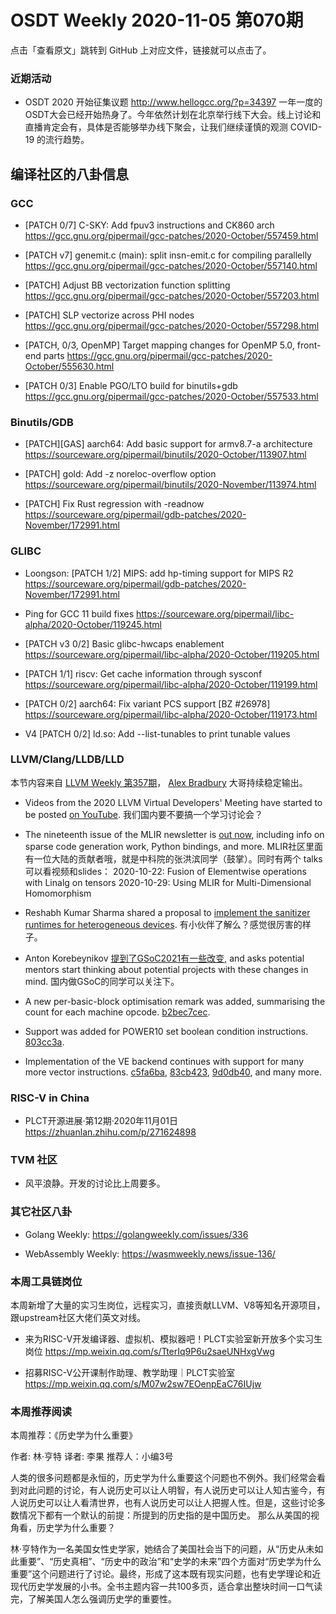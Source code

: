 # OSDT Weekly 2020-11-05 第070期

点击「查看原文」跳转到 GitHub 上对应文件，链接就可以点击了。

### 近期活动

- OSDT 2020 开始征集议题
  http://www.hellogcc.org/?p=34397
  一年一度的OSDT大会已经开始热身了。今年依然计划在北京举行线下大会。线上讨论和直播肯定会有，具体是否能够举办线下聚会，让我们继续谨慎的观测 COVID-19 的流行趋势。

## 编译社区的八卦信息

### GCC

- [PATCH 0/7] C-SKY: Add fpuv3 instructions and CK860 arch
  https://gcc.gnu.org/pipermail/gcc-patches/2020-October/557459.html

- [PATCH v7] genemit.c (main): split insn-emit.c for compiling parallelly
  https://gcc.gnu.org/pipermail/gcc-patches/2020-October/557140.html

- [PATCH] Adjust BB vectorization function splitting
  https://gcc.gnu.org/pipermail/gcc-patches/2020-October/557203.html

- [PATCH] SLP vectorize across PHI nodes
  https://gcc.gnu.org/pipermail/gcc-patches/2020-October/557298.html

- [PATCH, 0/3, OpenMP] Target mapping changes for OpenMP 5.0, front-end parts
  https://gcc.gnu.org/pipermail/gcc-patches/2020-October/555630.html

- [PATCH 0/3] Enable PGO/LTO build for binutils+gdb
  https://gcc.gnu.org/pipermail/gcc-patches/2020-October/557533.html

### Binutils/GDB

- [PATCH][GAS] aarch64: Add basic support for armv8.7-a architecture
  https://sourceware.org/pipermail/binutils/2020-October/113907.html

- [PATCH] gold: Add -z noreloc-overflow option
  https://sourceware.org/pipermail/binutils/2020-November/113974.html

- [PATCH] Fix Rust regression with -readnow
  https://sourceware.org/pipermail/gdb-patches/2020-November/172991.html

### GLIBC  

- Loongson: [PATCH 1/2] MIPS: add hp-timing support for MIPS R2
  https://sourceware.org/pipermail/gdb-patches/2020-November/172991.html

- Ping for GCC 11 build fixes
  https://sourceware.org/pipermail/libc-alpha/2020-October/119245.html

- [PATCH v3 0/2] Basic glibc-hwcaps enablement
  https://sourceware.org/pipermail/libc-alpha/2020-October/119205.html

- [PATCH 1/1] riscv: Get cache information through sysconf
  https://sourceware.org/pipermail/libc-alpha/2020-October/119199.html

- [PATCH 0/2] aarch64: Fix variant PCS support [BZ #26978]
  https://sourceware.org/pipermail/libc-alpha/2020-October/119173.html

- V4 [PATCH 0/2] ld.so: Add --list-tunables to print tunable values

### LLVM/Clang/LLDB/LLD

本节内容来自 [LLVM Weekly 第357期](http://llvmweekly.org/issue/357)，
[Alex Bradbury](https://www.linkedin.com/in/alex-bradbury/) 大哥持续稳定输出。

* Videos from the 2020 LLVM Virtual Developers' Meeting have started to be posted [on YouTube](https://www.youtube.com/playlist?list=PL_R5A0lGi1ABzH_FIZSx0sHQkOqI7p4Cg).
  我们国内要不要搞一个学习讨论会？

* The nineteenth issue of the MLIR newsletter is [out now](https://llvm.discourse.group/t/mlir-news-19th-edition-10-31-2020/2036), including info on sparse code generation work, Python bindings, and more.
  MLIR社区里面有一位大陆的贡献者哦，就是中科院的张洪滨同学（鼓掌）。同时有两个 talks 可以看视频和slides：
  2020-10-22: Fusion of Elementwise operations with Linalg on tensors
  2020-10-29: Using MLIR for Multi-Dimensional Homomorphism

* Reshabh Kumar Sharma shared a proposal to [implement the sanitizer runtimes for heterogeneous devices](http://lists.llvm.org/pipermail/llvm-dev/2020-October/146159.html).
  有小伙伴了解么？感觉很厉害的样子。

* Anton Korebeynikov [提到了GSoC2021有一些改变](http://lists.llvm.org/pipermail/llvm-dev/2020-October/146233.html), and asks potential mentors start thinking about potential projects with these changes in mind.
  国内做GSoC的同学可以关注下。

* A new per-basic-block optimisation remark was added, summarising the count for each machine opcode. [b2bec7cec](https://reviews.llvm.org/rGb2bec7cece9).

* Support was added for POWER10 set boolean condition instructions.
[803cc3a](https://reviews.llvm.org/rG803cc3aff2c).

* Implementation of the VE backend continues with support for many more vector
instructions. [c5fa6ba](https://reviews.llvm.org/rGc5fa6bae12f),
[83cb423](https://reviews.llvm.org/rG83cb423c6e1),
[9d0db40](https://reviews.llvm.org/rG9d0db405b57), and many more.

### RISC-V in China

- PLCT开源进展·第12期·2020年11月01日
  https://zhuanlan.zhihu.com/p/271624898

### TVM 社区

- 风平浪静。开发的讨论比上周要多。

### 其它社区八卦

- Golang Weekly:
  https://golangweekly.com/issues/336

- WebAssembly Weekly:
  https://wasmweekly.news/issue-136/

### 本周工具链岗位

本周新增了大量的实习生岗位，远程实习，直接贡献LLVM、V8等知名开源项目，跟upstream社区大佬们英文对线。

- 来为RISC-V开发编译器、虚拟机、模拟器吧！PLCT实验室新开放多个实习生岗位
  https://mp.weixin.qq.com/s/TterIq9P6u2saeUNHxgVwg

- 招募RISC-V公开课制作助理、教学助理｜PLCT实验室
  https://mp.weixin.qq.com/s/M07w2sw7EOenpEaC76IUjw

### 本周推荐阅读

本周推荐：《历史学为什么重要》

作者:  林·亨特
译者: 李果
推荐人：小编3号

人类的很多问题都是永恒的，历史学为什么重要这个问题也不例外。我们经常会看到对此问题的讨论，有人说历史可以让人明智，有人说历史可以让人知古鉴今，有人说历史可以让人看清世界，也有人说历史可以让人把握人性。但是，这些讨论多数情况下都有一个默认的前提：所提到的历史指的是中国历史。
那么从美国的视角看，历史学为什么重要？

林·亨特作为一名美国女性史学家，她结合了美国社会当下的问题，从“历史从未如此重要”、“历史真相”、“历史中的政治”和“史学的未来”四个方面对“历史学为什么重要”这个问题进行了讨论。最终，形成了这本既有现实问题，也有史学理论和近现代历史学发展的小书。全书主题内容一共100多页，适合拿出整块时间一口气读完，了解美国人怎么强调历史学的重要性。
